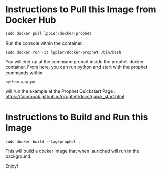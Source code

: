 # Instructions to Pull this Image from Docker Hub
```
sudo docker pull lppier/docker-prophet
```
Run the console within the container. 

```
sudo docker run -it lppier/docker-prophet /bin/bash
```

You will end up at the command prompt inside the prophet docker container.
From here, you can run python and start with the prophet commands within.

```
python app.py 
```
will run the example at the Prophet Quickstart Page : https://facebook.github.io/prophet/docs/quick_start.html


# Instructions to Build and Run this Image
```
sudo docker build --tag=prophet .
```
This will build a docker image that when launched will run in the background. 

Enjoy!


